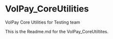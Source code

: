 # VolPay_CoreUtilities
VolPay Core Utilities for Testing team

This is the Readme.md for the VolPay_CoreUtiltites.
